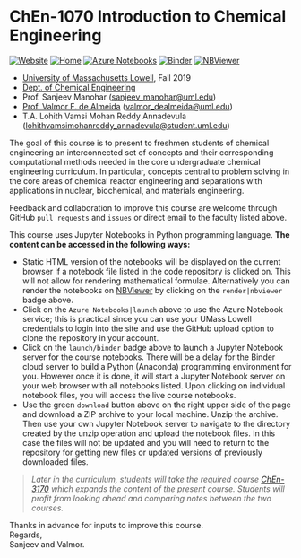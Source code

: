 # ChEn-1070 Introduction to Chemical Engineering
[![Website](https://img.shields.io/website/https/github.com/dpploy/chen-1070?down_color=lightgrey&down_message=offline&up_color=blue&up_message=online)](https://github.com/dpploy/chen-1070)
[![Home](https://img.shields.io/github/repo-size/dpploy/chen-1070)](https://github.com/dpploy/chen-1070)
[![Azure Notebooks](https://notebooks.azure.com/launch.svg)](https://notebooks.azure.com/dealmeidavf/projects/chen-1070)
[![Binder](https://mybinder.org/badge_logo.svg)](https://mybinder.org/v2/gh/dpploy/chen-1070/master)
[![NBViewer](https://github.com/jupyter/design/blob/master/logos/Badges/nbviewer_badge.svg)](https://nbviewer.jupyter.org/github/dpploy/chen-1070/tree/master/notebooks)

   + [University of Massachusetts Lowell](https://www.uml.edu/), Fall 2019
   + [Dept. of Chemical Engineering](https://www.uml.edu/Engineering/Chemical/)
   + Prof. Sanjeev Manohar (sanjeev_manohar@uml.edu)
   + [Prof. Valmor F. de Almeida](https://www.uml.edu/Engineering/Chemical/faculty/de-Almeida-Valmor.aspx) (valmor_dealmeida@uml.edu)
   + T.A. Lohith Vamsi Mohan Reddy Annadevula (lohithvamsimohanreddy_annadevula@student.uml.edu)
   

The goal of this course is to present to freshmen students of chemical engineering an interconnected set of concepts and their corresponding computational methods needed in the core undergraduate chemical engineering curriculum. In particular, concepts central to problem solving in the core areas of chemical reactor engineering and separations with applications in nuclear, biochemical, and materials engineering.

Feedback and collaboration to improve this course are welcome through GitHub `pull requests` and `issues` or direct email to the faculty listed above.

This course uses Jupyter Notebooks in Python programming language. **The content can be accessed in
the following ways:**

+ Static HTML version of the notebooks will be displayed on the current browser if a
notebook file listed in the code repository is clicked on. This will not allow for rendering mathematical formulae. Alternatively you can render the notebooks on [NBViewer](http://nbviewer.jupyter.org/) by clicking on the `render|nbviewer` badge above.
+ Click on the `Azure Notebooks|launch` above to use the Azure Notebook service; this is practical since you can use your UMass Lowell credentials to login into the site and use the GitHub upload option to clone the repository in your account.
+ Click on the `launch/binder` badge above to launch a Jupyter Notebook server for the
course notebooks. There will be a delay for the Binder cloud server to build a
Python (Anaconda) programming environment for you. However once it is done, it will
start a Jupyter Notebook server on your web browser with all notebooks listed. Upon
clicking on individual notebook files, you will access the live course notebooks.
+ Use the green `download` button above on the right upper side of the page and download a ZIP archive to your local machine. Unzip the archive. Then use your own Jupyter Notebook server to navigate to the directory created by the unzip operation and upload the notebook files. In this case the files will not be updated and you will need to return to the repository for getting new files or updated versions of previously downloaded files.

> *Later in the curriculum, students will take the required course [ChEn-3170](https://github.com/dpploy/chen-3170) 
> which expands the content of the present course. Students will profit from looking ahead and comparing notes between 
> the two courses.*

Thanks in advance for inputs to improve this course.\
Regards,\
Sanjeev and Valmor.
